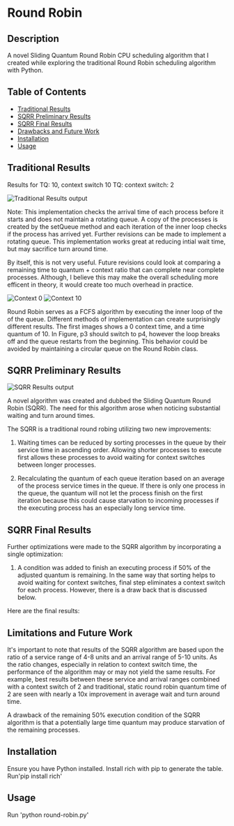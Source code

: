 # Round Robin 

## Description

A novel Sliding Quantum Round Robin CPU scheduling algorithm that I created while exploring the traditional Round Robin scheduling algorithm with Python.  

## Table of Contents
- [Traditional Results](#traditional-results)
- [SQRR Preliminary Results](#sqrr-preliminary-results)
- [SQRR Final Results](#sqrr-final-results)
- [Drawbacks and Future Work](#drawbacks-and-future-work)
- [Installation](#installation)
- [Usage](#usage)

## Traditional Results

Results for TQ: 10, context switch 10  TQ: context switch: 2

![Traditional Results output](./results/results.png)

Note: This implementation checks the arrival time of each process before it starts and does not maintain a rotating queue. A copy of the processes is created by the setQueue method and each iteration of the inner loop checks if the process has arrived yet. Further revisions can be made to implement a rotating queue. This implementation works great at reducing intial wait time, but may sacrifice turn around time. 

By itself, this is not very useful. Future revisions could look at comparing a remaining time to quantum + context ratio that can complete near complete processes. Although, I believe this may make the overall scheduling more efficent in theory, it would create too much overhead in practice. 

![Context 0](./results/gantt-0-context.PNG) ![Context 10](./results/gantt-10-context.PNG)

Round Robin serves as a FCFS algorithm by executing the inner loop of the of the queue. Different methods of implementation can create surprisingly different results. The first images shows a 0 context time, and a time quantum of 10. In Figure, p3 should switch to p4, however the loop breaks off and the queue restarts from the beginning. This behavior could be avoided by maintaining a circular queue on the Round Robin class. 

## SQRR Preliminary Results
![SQRR Results output](./results/sqrr-first-results.PNG)

A novel algorithm was created and dubbed the Sliding Quantum Round Robin (SQRR). The need for this algorithm arose when noticing substantial waiting and turn around times. 

The SQRR is a traditional round robing utilizing two new improvements:

1. Waiting times can be reduced by sorting processes in the queue by their service time in ascending order. Allowing shorter processes to execute first allows these processes to avoid waiting for context switches between longer processes. 

2. Recalculating the quantum of each queue iteration based on an average of the process service times in the queue. If there is only one process in the queue, the quantum will not let the process finish on the first iteration because this could cause starvation to incoming processes if the executing process has an especially long service time. 


## SQRR Final Results

Further optimizations were made to the SQRR algorithm by incorporating a single optimization:

1. A condition was added to finish an executing process if 50% of the adjusted quantum is remaining. In the same way that sorting helps to avoid waiting for context switches, final step eliminates a context switch for each process. However, there is a draw back that is discussed below. 

Here are the final results:

## Limitations and Future Work

It's important to note that results of the SQRR algorithm are based upon the ratio of a service range of 4-8 units and an arrival range of 5-10 units. As the ratio changes, especially in relation to context switch time, the performance of the algorithm may or may not yield the same results. For example, best results between these service and arrival ranges combined with a context switch of 2 and traditional, static round robin quantum time of 2 are seen with nearly a 10x improvement in average wait and turn around time. 

A drawback of the remaining 50% execution condition of the SQRR algorithm is that a potentially large time quantum may produce starvation of the remaining processes. 


## Installation

Ensure you have Python installed. Install rich with pip to generate the table. Run'pip install rich'

## Usage

Run 'python round-robin.py'



